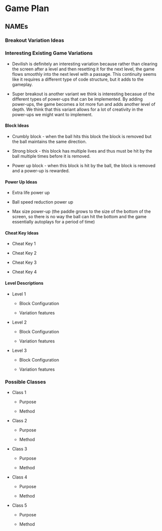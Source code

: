 # Game Plan
## NAMEs


### Breakout Variation Ideas

### Interesting Existing Game Variations

 * Devilish is definitely an interesting variation because rather than clearing the screen after a level and then resetting it for the next level,
 the game flows smoothly into the next level with a passage. This continuity seems like it requires a different type of code structure, but it adds
 to the gameplay. 

 * Super breakout is another variant we think is interesting becasue of the different types of power-ups that can be implemented. By adding power-ups, the game becomes a lot more fun and adds another level of depth. We think that this variant allows for a lot of creativity in the power-ups we might want to implement. 


#### Block Ideas

 * Crumbly block - when the ball hits this block the block is removed but the ball maintains the same direction.

 * Strong block - this block has multiple lives and thus must be hit by the ball multiple times before it is removed. 

 * Power up block - when this block is hit by the ball, the block is removed and a power-up is rewarded. 


#### Power Up Ideas

 * Extra life power up

 * Ball speed reduction power up

 * Max size power-up (the paddle grows to the size of the bottom of the screen, so there is no way the ball can hit the bottom and the game essentially autoplays for a period of time)


#### Cheat Key Ideas

 * Cheat Key 1

 * Cheat Key 2

 * Cheat Key 3

 * Cheat Key 4


#### Level Descriptions

 * Level 1
   * Block Configuration

   * Variation features

 * Level 2
   * Block Configuration

   * Variation features

 * Level 3
   * Block Configuration

   * Variation features


### Possible Classes

 * Class 1
   * Purpose

   * Method

 * Class 2
   * Purpose

   * Method

 * Class 3
   * Purpose

   * Method

 * Class 4
   * Purpose

   * Method

 * Class 5
   * Purpose

   * Method
